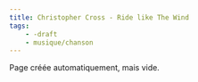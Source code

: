 ```yaml
---
title: Christopher Cross - Ride like The Wind
tags:
    - -draft
    - musique/chanson
---
```


Page créée automatiquement, mais vide.
